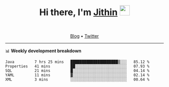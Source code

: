 <h1 align="center">Hi there, I'm <a href="https://jithset.github.io/" target="_blank">Jithin</a> <img
src="https://github.com/blackcater/blackcater/raw/main/images/Hi.gif" height="32" /></h1>

<br />

<p align="center">
  <a href="https://jithset.github.io">Blog</a> •
  <a href="https://twitter.com/jithset">Twitter</a>
</p>

---

📊 **Weekly development breakdown**

<!--START_SECTION:waka-->
```text
Java         7 hrs 25 mins   █████████████████████▒░░░   85.12 % 
Properties   41 mins         ██░░░░░░░░░░░░░░░░░░░░░░░   07.93 % 
SQL          21 mins         █░░░░░░░░░░░░░░░░░░░░░░░░   04.14 % 
YAML         11 mins         ▓░░░░░░░░░░░░░░░░░░░░░░░░   02.14 % 
XML          3 mins          ░░░░░░░░░░░░░░░░░░░░░░░░░   00.64 % 
```
<!--END_SECTION:waka-->

